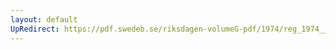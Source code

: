 ```yaml
---
layout: default
UpRedirect: https://pdf.swedeb.se/riksdagen-volumeG-pdf/1974/reg_1974__reg_01/reg_1974__reg_01_0022.pdf
---
```

